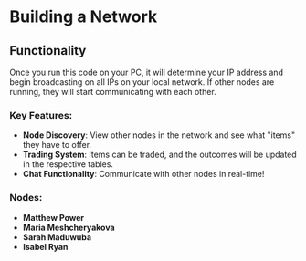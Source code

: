 # Building a Network

## Functionality

Once you run this code on your PC, it will determine your IP address and begin broadcasting on all IPs on your local network. If other nodes are running, they will start communicating with each other.

### Key Features:
- **Node Discovery**: View other nodes in the network and see what "items" they have to offer.
- **Trading System**: Items can be traded, and the outcomes will be updated in the respective tables.
- **Chat Functionality**: Communicate with other nodes in real-time!

### Nodes:
- **Matthew Power**
- **Maria Meshcheryakova**
- **Sarah Maduwuba**
- **Isabel Ryan**
